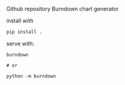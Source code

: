Github repository Burndown chart generator


install with
```bash
pip install .
```

serve with:
```
burndown

# or

python -m burndown
```
